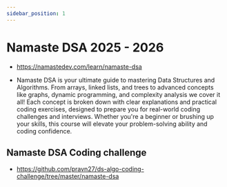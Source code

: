 ```yaml
---
sidebar_position: 1
---
```


# Namaste DSA 2025 - 2026

- https://namastedev.com/learn/namaste-dsa

- Namaste DSA is your ultimate guide to mastering Data Structures and Algorithms. From arrays, linked lists, and trees to advanced concepts like graphs, dynamic programming, and complexity analysis we cover it all! Each concept is broken down with clear explanations and practical coding exercises, designed to prepare you for real-world coding challenges and interviews. Whether you're a beginner or brushing up your skills, this course will elevate your problem-solving ability and coding confidence.

## Namaste DSA Coding challenge

- https://github.com/pravn27/ds-algo-coding-challenge/tree/master/namaste-dsa
